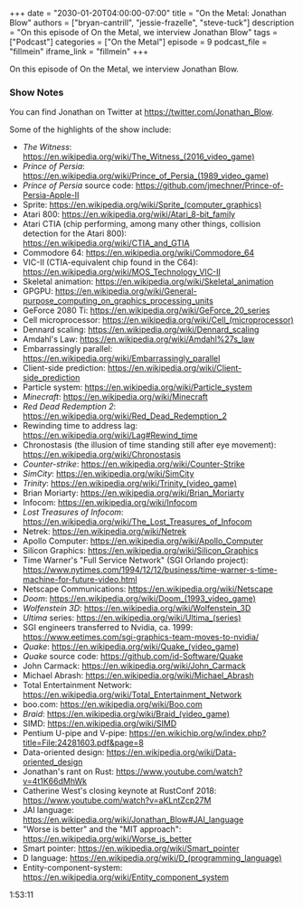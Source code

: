 +++
date = "2030-01-20T04:00:00-07:00"
title = "On the Metal: Jonathan Blow"
authors = ["bryan-cantrill", "jessie-frazelle", "steve-tuck"]
description = "On this episode of On the Metal, we interview Jonathan Blow"
tags = ["Podcast"]
categories = ["On the Metal"]
episode = 9
podcast_file = "fillmein"
iframe_link = "fillmein"
+++

On this episode of On the Metal, we interview Jonathan Blow.

### Show Notes

You can find Jonathan on Twitter at https://twitter.com/Jonathan_Blow.

Some of the highlights of the show include: 

- *The Witness*: https://en.wikipedia.org/wiki/The_Witness_(2016_video_game)
- *Prince of Persia*: https://en.wikipedia.org/wiki/Prince_of_Persia_(1989_video_game)
- *Prince of Persia* source code: https://github.com/jmechner/Prince-of-Persia-Apple-II
- Sprite: https://en.wikipedia.org/wiki/Sprite_(computer_graphics)
- Atari 800: https://en.wikipedia.org/wiki/Atari_8-bit_family
- Atari CTIA (chip performing, among many other things, collision detection for the Atari 800): https://en.wikipedia.org/wiki/CTIA_and_GTIA
- Commodore 64: https://en.wikipedia.org/wiki/Commodore_64
- VIC-II (CTIA-equivalent chip found in the C64): https://en.wikipedia.org/wiki/MOS_Technology_VIC-II
- Skeletal animation: https://en.wikipedia.org/wiki/Skeletal_animation
- GPGPU: https://en.wikipedia.org/wiki/General-purpose_computing_on_graphics_processing_units
- GeForce 2080 Ti: https://en.wikipedia.org/wiki/GeForce_20_series
- Cell microprocessor: https://en.wikipedia.org/wiki/Cell_(microprocessor)
- Dennard scaling: https://en.wikipedia.org/wiki/Dennard_scaling
- Amdahl's Law: https://en.wikipedia.org/wiki/Amdahl%27s_law
- Embarrassingly parallel: https://en.wikipedia.org/wiki/Embarrassingly_parallel
- Client-side prediction: https://en.wikipedia.org/wiki/Client-side_prediction
- Particle system: https://en.wikipedia.org/wiki/Particle_system
- *Minecraft*: https://en.wikipedia.org/wiki/Minecraft
- *Red Dead Redemption 2*: https://en.wikipedia.org/wiki/Red_Dead_Redemption_2
- Rewinding time to address lag: https://en.wikipedia.org/wiki/Lag#Rewind_time
- Chronostasis (the illusion of time standing still after eye movement): https://en.wikipedia.org/wiki/Chronostasis
- *Counter-strike*: https://en.wikipedia.org/wiki/Counter-Strike 
- *SimCity*: https://en.wikipedia.org/wiki/SimCity
- *Trinity*: https://en.wikipedia.org/wiki/Trinity_(video_game)
- Brian Moriarty: https://en.wikipedia.org/wiki/Brian_Moriarty
- Infocom: https://en.wikipedia.org/wiki/Infocom
- *Lost Treasures of Infocom*: https://en.wikipedia.org/wiki/The_Lost_Treasures_of_Infocom
- Netrek: https://en.wikipedia.org/wiki/Netrek
- Apollo Computer: https://en.wikipedia.org/wiki/Apollo_Computer
- Silicon Graphics: https://en.wikipedia.org/wiki/Silicon_Graphics
- Time Warner's "Full Service Network" (SGI Orlando project): https://www.nytimes.com/1994/12/12/business/time-warner-s-time-machine-for-future-video.html
- Netscape Communications: https://en.wikipedia.org/wiki/Netscape
- *Doom*: https://en.wikipedia.org/wiki/Doom_(1993_video_game)
- *Wolfenstein 3D*: https://en.wikipedia.org/wiki/Wolfenstein_3D
- *Ultima* series: https://en.wikipedia.org/wiki/Ultima_(series)
- SGI engineers transferred to Nvidia, ca. 1999: https://www.eetimes.com/sgi-graphics-team-moves-to-nvidia/
- *Quake*: https://en.wikipedia.org/wiki/Quake_(video_game)
- *Quake* source code: https://github.com/id-Software/Quake
- John Carmack: https://en.wikipedia.org/wiki/John_Carmack
- Michael Abrash: https://en.wikipedia.org/wiki/Michael_Abrash
- Total Entertainment Network: https://en.wikipedia.org/wiki/Total_Entertainment_Network
- boo.com: https://en.wikipedia.org/wiki/Boo.com
- *Braid*: https://en.wikipedia.org/wiki/Braid_(video_game)
- SIMD: https://en.wikipedia.org/wiki/SIMD
- Pentium U-pipe and V-pipe: https://en.wikichip.org/w/index.php?title=File:24281603.pdf&page=8
- Data-oriented design: https://en.wikipedia.org/wiki/Data-oriented_design
- Jonathan's rant on Rust: https://www.youtube.com/watch?v=4t1K66dMhWk 
- Catherine West's closing keynote at RustConf 2018: https://www.youtube.com/watch?v=aKLntZcp27M
- JAI language: https://en.wikipedia.org/wiki/Jonathan_Blow#JAI_language
- "Worse is better" and the "MIT approach": https://en.wikipedia.org/wiki/Worse_is_better
- Smart pointer: https://en.wikipedia.org/wiki/Smart_pointer
- D language: https://en.wikipedia.org/wiki/D_(programming_language)
- Entity-component-system: https://en.wikipedia.org/wiki/Entity_component_system

1:53:11

